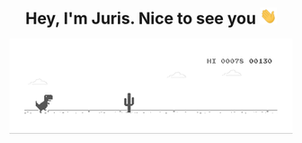 <h1 align="center">Hey, I'm Juris. Nice to see you <img src="https://github.com/jurispetrovs/jurispetrovs/blob/main/charts/gif/Hi.gif" width="30"></h1>
<img src="https://github.com/jurispetrovs/jurispetrovs/blob/main/charts/gif/dino.gif"/>
